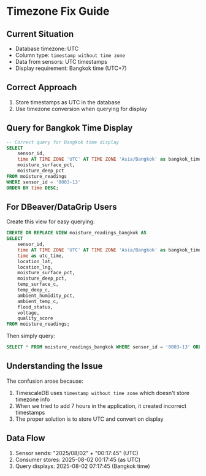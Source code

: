 # Timezone Fix Guide

## Current Situation
- Database timezone: UTC
- Column type: `timestamp without time zone`
- Data from sensors: UTC timestamps
- Display requirement: Bangkok time (UTC+7)

## Correct Approach
1. Store timestamps as UTC in the database
2. Use timezone conversion when querying for display

## Query for Bangkok Time Display

```sql
-- Correct query for Bangkok time display
SELECT 
    sensor_id,
    time AT TIME ZONE 'UTC' AT TIME ZONE 'Asia/Bangkok' as bangkok_time,
    moisture_surface_pct,
    moisture_deep_pct
FROM moisture_readings 
WHERE sensor_id = '0003-13'
ORDER BY time DESC;
```

## For DBeaver/DataGrip Users

Create this view for easy querying:

```sql
CREATE OR REPLACE VIEW moisture_readings_bangkok AS
SELECT 
    sensor_id,
    time AT TIME ZONE 'UTC' AT TIME ZONE 'Asia/Bangkok' as bangkok_time,
    time as utc_time,
    location_lat,
    location_lng,
    moisture_surface_pct,
    moisture_deep_pct,
    temp_surface_c,
    temp_deep_c,
    ambient_humidity_pct,
    ambient_temp_c,
    flood_status,
    voltage,
    quality_score
FROM moisture_readings;
```

Then simply query:
```sql
SELECT * FROM moisture_readings_bangkok WHERE sensor_id = '0003-13' ORDER BY bangkok_time DESC;
```

## Understanding the Issue
The confusion arose because:
1. TimescaleDB uses `timestamp without time zone` which doesn't store timezone info
2. When we tried to add 7 hours in the application, it created incorrect timestamps
3. The proper solution is to store UTC and convert on display

## Data Flow
1. Sensor sends: "2025/08/02" + "00:17:45" (UTC)
2. Consumer stores: 2025-08-02 00:17:45 (as UTC)
3. Query displays: 2025-08-02 07:17:45 (Bangkok time)